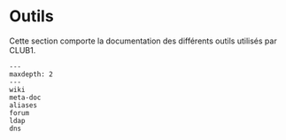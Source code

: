 Outils
======

Cette section comporte la documentation des différents outils utilisés par CLUB1.

```{toctree}
---
maxdepth: 2
---
wiki
meta-doc
aliases
forum
ldap
dns
```
